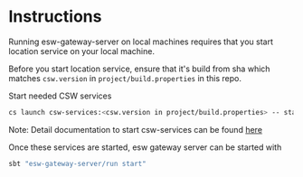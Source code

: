 # Instructions

Running esw-gateway-server on local machines requires
that you start location service on your local machine.

Before you start location service, ensure that it's build
from sha which matches `csw.version` in `project/build.properties`
in this repo.

Start needed CSW services

```bash
cs launch csw-services:<csw.version in project/build.properties> -- start
```

Note: Detail documentation to start csw-services can be found [here](https://tmtsoftware.github.io/csw//apps/cswservices.html) 

Once these services are started, esw gateway server can be started with 

```bash
sbt "esw-gateway-server/run start"
```
